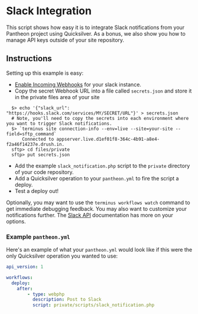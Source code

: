 # Slack Integration #

This script shows how easy it is to integrate Slack notifications from your Pantheon project using Quicksilver. As a bonus, we also show you how to manage API keys outside of your site repository.

## Instructions ##

Setting up this example is easy:

- [Enable Incoming Webhooks](https://my.slack.com/services/new/incoming-webhook/) for your slack instance.
- Copy the secret Webhook URL into a file called `secrets.json` and store it in the private files area of your site

```shell
  $> echo '{"slack_url": "https://hooks.slack.com/services/MY/SECRET/URL"}' > secrets.json
  # Note, you'll need to copy the secrets into each environment where you want to trigger Slack notifications.
  $> `terminus site connection-info --env=live --site=your-site --field=sftp_command`
      Connected to appserver.live.d1ef01f8-364c-4b91-a8e4-f2a46f14237e.drush.in.
  sftp> cd files/private
  sftp> put secrets.json

```

- Add the example `slack_notification.php` script to the `private` directory of your code repository.
- Add a Quicksilver operation to your `pantheon.yml` to fire the script a deploy.
- Test a deploy out!

Optionally, you may want to use the `terminus workflows watch` command to get immediate debugging feedback. You may also want to customize your notifications further. The [Slack API](https://api.slack.com/incoming-webhooks) documentation has more on your options.

### Example `pantheon.yml` ###

Here's an example of what your `pantheon.yml` would look like if this were the only Quicksilver operation you wanted to use:

```yaml
api_version: 1

workflows:
  deploy:
    after:
        - type: webphp
          description: Post to Slack
          script: private/scripts/slack_notification.php
```

